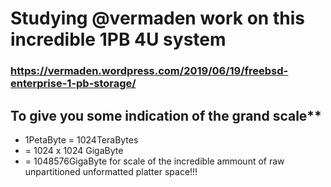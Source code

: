 # Studying @vermaden work on this incredible 1PB 4U system
### https://vermaden.wordpress.com/2019/06/19/freebsd-enterprise-1-pb-storage/

## To give you some indication of the grand scale**

- 1PetaByte = 1024TeraBytes
- = 1024 x 1024 GigaByte
- = 1048576GigaByte for scale of the incredible ammount of raw unpartitioned unformatted platter space!!!
